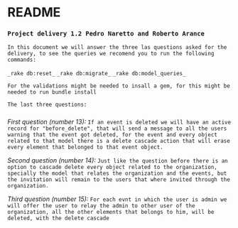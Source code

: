 # README
### `Project delivery 1.2 Pedro Naretto and Roberto Arance`
`In this document we will answer the three las questions asked for the delivery, to see the queries we recomend you to run the following commands:`

`_rake db:reset_`
`_rake db:migrate_`
`_rake db:model_queries_`

`For the validations might be needed to insall a gem, for this might be needed to run bundle install`

`The last three questions:`
###
_First question (number 13):_
`If an event is deleted we will have an active record for "before_delete", that will send a message to all the users warning that the event got deleted, for the event and every object related to that model there is a delete cascade action that will erase every element that belonged to that event object.`

_Second question (number 14):_
`Just like the question before there is an option to cascade delete every object related to the organization, specially the model that relates the organization and the events, but the invitation will remain to the users that where invited through the organization.`

_Third question (number 15):_
`For each evnt in which the user is admin we will offer the user to relay the admin to other user of the organization, all the other elements that belongs to him, will be deleted, with the delete cascade `